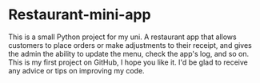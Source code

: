 # Restaurant-mini-app
This is a small Python project for my uni. A restaurant app that allows customers to place orders or make adjustments to their receipt, and gives the admin the ability to update the menu, check the app's log, and so on. This is my first project on GitHub, I hope you like it. I'd be glad to receive any advice or tips on improving my code.
